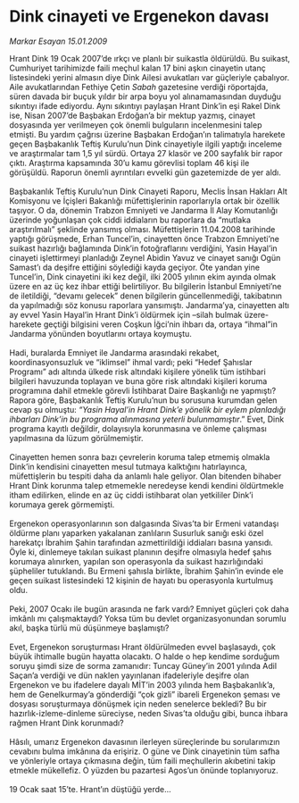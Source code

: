 # Dink cinayeti ve Ergenekon davası

*Markar Esayan 15.01.2009*

<div class="taraf_structure_2col_1zq">
<div class="margen_n">



 <p>Hrant Dink 19 Ocak 2007’de ırkçı ve planlı bir suikastla öldürüldü. Bu suikast, Cumhuriyet tarihimizde faili meçhul kalan 17 bini aşkın cinayetin utanç listesindeki yerini almasın diye Dink Ailesi avukatları var güçleriyle çabalıyor. Aile avukatlarından Fethiye Çetin <i>Sabah</i> gazetesine verdiği röportajda, süren davada bir buçuk yıldır bir arpa boyu yol alınamamasından duyduğu sıkıntıyı ifade ediyordu. Aynı sıkıntıyı paylaşan Hrant Dink’in eşi Rakel Dink ise, Nisan 2007’de Başbakan Erdoğan’a bir mektup yazmış, cinayet dosyasında yer verilmeyen çok önemli bulguların incelenmesini talep etmişti. Bu yardım çağrısı üzerine Başbakan Erdoğan’ın talimatıyla harekete geçen Başbakanlık Teftiş Kurulu’nun Dink cinayetiyle ilgili yaptığı inceleme ve araştırmalar tam 1,5 yıl sürdü. Ortaya 27 klasör ve 200 sayfalık bir rapor çıktı. Araştırma kapsamında 30’u kamu görevlisi toplam 46 kişi ile görüşüldü. Raporun önemli ayrıntıları evvelki gün gazetemizde de yer aldı. <br/><br/>Başbakanlık Teftiş Kurulu’nun Dink Cinayeti Raporu, Meclis İnsan Hakları Alt Komisyonu ve İçişleri Bakanlığı müfettişlerinin raporlarıyla ortak bir özellik taşıyor. O da, dönemin Trabzon Emniyeti ve Jandarma İl Alay Komutanlığı üzerinde yoğunlaşan çok ciddi iddiaların bu raporlara da “mutlaka araştırılmalı” şeklinde yansımış olması. Müfettişlerin 11.04.2008 tarihinde yaptığı görüşmede, Erhan Tuncel’in, cinayetten önce Trabzon Emniyeti’ne suikast hazırlığı bağlamında Dink’in fotoğraflarını verdiğini, Yasin Hayal’in cinayeti işlettirmeyi planladığı Zeynel Abidin Yavuz ve cinayet sanığı Ogün Samast’ı da deşifre ettiğini söylediği kayda geçiyor. Öte yandan yine Tuncel’in, Dink cinayetini iki kez değil, ilki 2005 yılının ekim ayında olmak üzere en az üç kez ihbar ettiği belirtiliyor. Bu bilgilerin İstanbul Emniyeti’ne de iletildiği, “devamı gelecek” denen bilgilerin güncellenmediği, takibatının da yapılmadığı söz konusu raporlara yansımıştı. Jandarma’ya, cinayetten altı ay evvel Yasin Hayal’in Hrant Dink’i öldürmek için –silah bulmak üzere- harekete geçtiği bilgisini veren Coşkun İğci’nin ihbarı da, ortaya “ihmal”in Jandarma yönünden boyutlarını ortaya koymuştu. <br/><br/>Hadi, buralarda Emniyet ile Jandarma arasındaki rekabet, koordinasyonsuzluk ve “iklimsel” ihmal vardı; peki “Hedef Şahıslar Programı” adı altında ülkede risk altındaki kişilere yönelik tüm istihbari bilgileri havuzunda toplayan ve buna göre risk altındaki kişileri koruma programına dahil etmekle görevli İstihbarat Daire Başkanlığı ne yapmıştı? Rapora göre, Başbakanlık Teftiş Kurulu’nun bu sorusuna kurumdan gelen cevap şu olmuştu: <i>“Yasin Hayal’in Hrant Dink’e yönelik bir eylem planladığı ihbarları Dink’in bu programa alınmasına yeterli bulunmamıştır</i>.” Evet, Dink programa kayıtlı değildir, dolayısıyla korunmasına ve önleme çalışması yapılmasına da lüzum görülmemiştir. <br/><br/>Cinayetten hemen sonra bazı çevrelerin koruma talep etmemiş olmakla Dink’in kendisini cinayetten mesul tutmaya kalktığını hatırlayınca, müfettişlerin bu tespiti daha da anlamlı hale geliyor. Olan bitenden bihaber Hrant Dink korunma talep etmemekle neredeyse kendi kendini öldürtmekle itham edilirken, elinde en az üç ciddi istihbarat olan yetkililer Dink’i korumaya gerek görmemişti. <br/><br/>Ergenekon operasyonlarının son dalgasında Sivas’ta bir Ermeni vatandaşı öldürme planı yaparken yakalanan zanlıların Susurluk sanığı eski özel harekatçı İbrahim Şahin tarafından azmettirildiği iddiaları basına yansıdı. Öyle ki, dinlemeye takılan suikast planının deşifre olmasıyla hedef şahıs korumaya alınırken, yapılan son operasyonla da suikast hazırlığındaki şüpheliler tutuklandı. Bu Ermeni şahısla birlikte, İbrahim Şahin’in evinde ele geçen suikast listesindeki 12 kişinin de hayatı bu operasyonla kurtulmuş oldu. <br/><br/>Peki, 2007 Ocakı ile bugün arasında ne fark vardı? Emniyet güçleri çok daha imkânlı mı çalışmaktaydı? Yoksa tüm bu devlet organizasyonundan sorumlu akıl, başka türlü mü düşünmeye başlamıştı? <br/><br/>Evet, Ergenekon soruşturması Hrant öldürülmeden evvel başlasaydı, çok büyük ihtimalle bugün hayatta olacaktı. O halde o hep kendime sorduğum soruyu şimdi size de sorma zamanıdır: Tuncay Güney’in 2001 yılında Adil Saçan’a verdiği ve dün naklen yayınlanan ifadeleriyle deşifre olan Ergenekon ve bu ifadelere dayalı MİT’in 2003 yılında hem Başbakanlık’a, hem de Genelkurmay’a gönderdiği “çok gizli” ibareli Ergenekon şeması ve dosyası soruşturmaya dönüşmek için neden senelerce bekledi? Bu bir hazırlık-izleme-dinleme süreciyse, neden Sivas’ta olduğu gibi, bunca ihbara rağmen Hrant Dink korunmadı? <br/><br/>Hâsılı, umarız Ergenekon davasının ilerleyen süreçlerinde bu sorularımızın cevabını bulma imkânına da erişiriz. O güne ve Dink cinayetinin tüm safha ve yönleriyle ortaya çıkmasına değin, tüm faili meçhullerin akıbetini takip etmekle mükellefiz. O yüzden bu pazartesi Agos’un önünde toplanıyoruz. <br/><br/>19 Ocak saat 15’te. Hrant’ın düştüğü yerde...</p>

<br/>


<div id="taraf_not">
</div>

</div>


</div>
